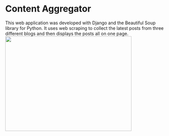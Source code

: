 # Content Aggregator
This web application was developed with Django and the Beautiful Soup library for Python. It uses web scraping to collect the latest posts from three different blogs and then displays the posts all on one page.
<br>
<img src='https://user-images.githubusercontent.com/50201165/113705217-03ea2400-9692-11eb-84b2-f04e8c759209.jpg' width='400' height='300'>
